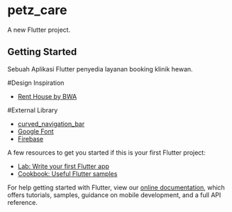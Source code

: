 # petz_care

A new Flutter project.

## Getting Started

Sebuah Aplikasi Flutter penyedia layanan booking klinik hewan.

#Design Inspiration

- [Rent House by BWA](https://pixel.buildwithangga.com/details/rent-house-ui-design)

#External Library
- [curved_navigation_bar](https://pub.dev/packages/curved_navigation_bar)
- [Google Font](https://pub.dev/packages/google_fonts)
- [Firebase](https://firebase.google.com/)

A few resources to get you started if this is your first Flutter project:

- [Lab: Write your first Flutter app](https://flutter.dev/docs/get-started/codelab)
- [Cookbook: Useful Flutter samples](https://flutter.dev/docs/cookbook)

For help getting started with Flutter, view our
[online documentation](https://flutter.dev/docs), which offers tutorials,
samples, guidance on mobile development, and a full API reference.

